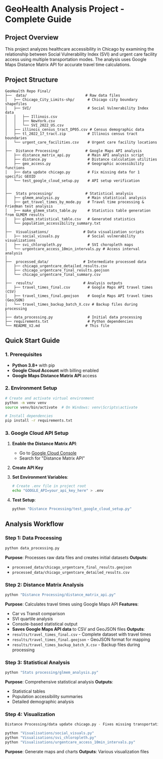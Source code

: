 # GeoHealth Analysis Project - Complete Guide

## Project Overview

This project analyzes healthcare accessibility in Chicago by examining the relationship between Social Vulnerability Index (SVI) and urgent care facility access using multiple transportation modes. The analysis uses Google Maps Distance Matrix API for accurate travel time calculations.

## Project Structure

```
GeoHealth Repo Final/
├──  data/                           # Raw data files
│   ├── Chicago_City_Limits-shp/      # Chicago city boundary shapefiles
│   ├── SVI/                          # Social Vulnerability Index data
│   │   ├── Illinois.csv
│   │   ├── NewYork.csv
│   │   └── SVI_2022_US.csv
│   ├── illinois_census_tract_DP05.csv # Census demographic data
│   ├── tl_2022_17_tract.zip          # Illinois census tract boundaries
│   └── urgent_care_facilities.csv    # Urgent care facility locations
│
├──  Distance Processing/            # Google Maps API analysis
│   ├── distance_matrix_api.py        # Main API analysis script
│   ├── distance.py                   # Distance calculation utilities
│   ├── geo_access.py                 # Geographic accessibility functions
│   ├── data update chicago.py        # Fix missing data for 1 specific GEOID
│   └── test_google_cloud_setup.py    # API setup verification
│   
│
├──  Stats processing/               # Statistical analysis
│   ├── glmem_analysis.py             # Main statistical analysis
│   ├── get_travel_times_by_mode.py   # Travel time processing & Friedman test analysis
│   ├── make_glmem_stats_table.py     # Statistics table generation from GLMEM results
│   ├── glmem_statistical_table.csv   # Generated statistics
│   └── population_accessibility_summary.txt
│
├──  Visualisations/                # Data visualization scripts
│   ├── social_visuals.py             # Social vulnerability visualizations
│   ├── svi_chloropleth.py            # SVI choropleth maps
│   └── urgentcare_access_10min_intervals.py # Access interval analysis
│
├──  processed_data/                # Intermediate processed data
│   ├── chicago_urgentcare_detailed_results.csv
│   ├── chicago_urgentcare_final_results.geojson
│   └── chicago_urgentcare_final_summary.csv
│
├──  results/                       # Analysis outputs
│   ├── travel_times_final.csv        # Google Maps API travel times (CSV)
│   ├── travel_times_final.geojson    # Google Maps API travel times (GeoJSON)
│   └── travel_times_backup_batch_X.csv # Backup files during processing
│        
├── data_processing.py                # Initial data processing
├── requirements.txt                  # Python dependencies
└── README_V2.md                     # This file
```

## Quick Start Guide
### 1. Prerequisites

- **Python 3.8+** with pip
- **Google Cloud Account** with billing enabled
- **Google Maps Distance Matrix API** access

### 2. Environment Setup

```bash
# Create and activate virtual environment
python -m venv venv
source venv/bin/activate  # On Windows: venv\Scripts\activate

# Install dependencies
pip install -r requirements.txt
```

### 3. Google Cloud API Setup

1. **Enable the Distance Matrix API**:
   - Go to [Google Cloud Console](https://console.cloud.google.com/)
   - Search for "Distance Matrix API"

2. **Create API Key**

3. **Set Environment Variables**:
   ```bash
   # Create .env file in project root
   echo "GOOGLE_API=your_api_key_here" > .env
   ```

4. **Test Setup**:
   ```bash
   python "Distance Processing/test_google_cloud_setup.py"
   ```

## Analysis Workflow

### Step 1: Data Processing
```bash
python data_processing.py
```
**Purpose**: Processes raw data files and creates initial datasets
**Outputs**: 
- `processed_data/chicago_urgentcare_final_results.geojson`
- `processed_data/chicago_urgentcare_detailed_results.csv`

### Step 2: Distance Matrix Analysis
```bash
python "Distance Processing/distance_matrix_api.py"
```
**Purpose**: Calculates travel times using Google Maps API
**Features**:
- Car vs Transit comparison
- SVI quartile analysis
- Console-based statistical output
- **Saves Google Maps API data** to CSV and GeoJSON files
**Outputs**:
- `results/travel_times_final.csv` - Complete dataset with travel times
- `results/travel_times_final.geojson` - GeoJSON format for mapping
- `results/travel_times_backup_batch_X.csv` - Backup files during processing

### Step 3: Statistical Analysis
```bash
python "Stats processing/glmem_analysis.py"
```
**Purpose**: Comprehensive statistical analysis
**Outputs**:
- Statistical tables
- Population accessibility summaries
- Detailed demographic analysis

### Step 4: Visualization
```bash
Distance Processing/data update chicago.py - Fixes missing transportation data where Google API failed. Updates `travel_times_final.csv` with complete data

python "Visualisations/social_visuals.py"
python "Visualisations/svi_chloropleth.py"
python "Visualisations/urgentcare_access_10min_intervals.py"
```
**Purpose**: Generate maps and charts
**Outputs**: Various visualization files

